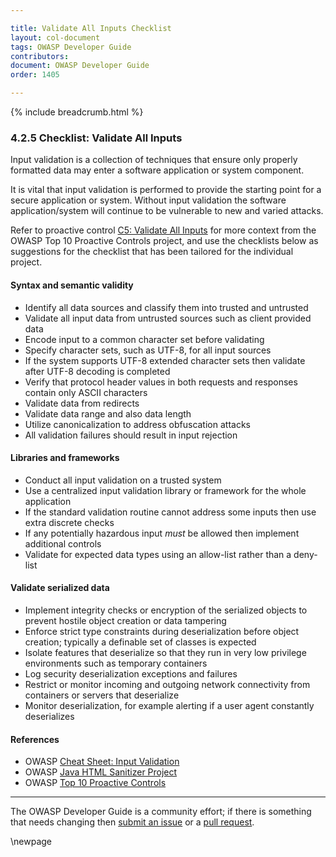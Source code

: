 ```yaml
---

title: Validate All Inputs Checklist
layout: col-document
tags: OWASP Developer Guide
contributors:
document: OWASP Developer Guide
order: 1405

---
```


{% include breadcrumb.html %}

### 4.2.5 Checklist: Validate All Inputs

Input validation is a collection of techniques that ensure only properly formatted data
may enter a software application or system component.

It is vital that input validation is performed to provide the starting point for a secure application or system.
Without input validation the software application/system will continue to be vulnerable to new and varied attacks.

Refer to proactive control [C5: Validate All Inputs][control5]
for more context from the OWASP Top 10 Proactive Controls project,
and use the checklists below as suggestions for the checklist that has been tailored for the individual project.

#### Syntax and semantic validity

* Identify all data sources and classify them into trusted and untrusted
* Validate all input data from untrusted sources such as client provided data
* Encode input to a common character set before validating
* Specify character sets, such as UTF-8, for all input sources
* If the system supports UTF-8 extended character sets then validate after UTF-8 decoding is completed
* Verify that protocol header values in both requests and responses contain only ASCII characters
* Validate data from redirects
* Validate data range and also data length
* Utilize canonicalization to address obfuscation attacks
* All validation failures should result in input rejection

#### Libraries and frameworks

* Conduct all input validation on a trusted system
* Use a centralized input validation library or framework for the whole application
* If the standard validation routine cannot address some inputs then use extra discrete checks
* If any potentially hazardous input _must_ be allowed then implement additional controls
* Validate for expected data types using an allow-list rather than a deny-list

#### Validate serialized data

* Implement integrity checks or encryption of the serialized objects
    to prevent hostile object creation or data tampering
* Enforce strict type constraints during deserialization before object creation;
    typically a definable set of classes is expected
* Isolate features that deserialize so that they run in very low privilege environments such as temporary containers
* Log security deserialization exceptions and failures
* Restrict or monitor incoming and outgoing network connectivity from containers or servers that deserialize
* Monitor deserialization, for example alerting if a user agent constantly deserializes

#### References

* OWASP [Cheat Sheet: Input Validation][ivcs]
* OWASP [Java HTML Sanitizer Project][sanitizer]
* OWASP [Top 10 Proactive Controls][proactive10]

----

The OWASP Developer Guide is a community effort; if there is something that needs changing
then [submit an issue][issue060205] or a [pull request][pr].

[control5]: https://owasp.org/www-project-proactive-controls/v3/en/c5-validate-inputs
[ivcs]: https://cheatsheetseries.owasp.org/cheatsheets/Input_Validation_Cheat_Sheet.html
[issue060205]: https://github.com/OWASP/www-project-developer-guide/issues/new?labels=enhancement&template=request.md&title=Update:%2006-design/02-web-app-checklist/05-validate-inputs
[pr]: https://github.com/OWASP/www-project-developer-guide/pulls
[proactive10]: https://owasp.org/www-project-proactive-controls/
[sanitizer]: https://www.owasp.org/index.php/OWASP_Java_HTML_Sanitizer

\newpage
